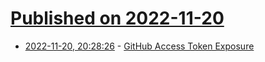 # [Published on 2022-11-20](index.md)

* [2022-11-20, 20:28:26](https://news.ycombinator.com/item?id=33684918) - [GitHub Access Token Exposure](https://hackerone.com/reports/1087489)
